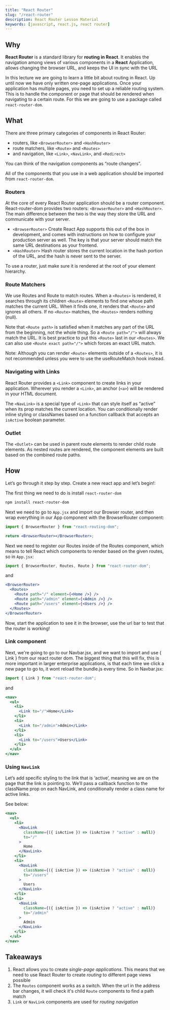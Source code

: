 ```yaml
---
title: "React Router"
slug: "/react-router"
description: React Router Lesson Material
keywords: [javascript, react.js, react router]
---
```


## Why

**React Router** is a standard library for **routing in React**. It enables the navigation among views of various components in a **React** Application, allows changing the browser URL, and keeps the UI in sync with the URL

In this lecture we are going to learn a little bit about routing in React. Up until now we have only written one-page applications. Once your application has multiple pages, you need to set up a reliable routing system. This is to handle the component or page that should be rendered when navigating to a certain route. For this we are going to use a package called `react-router-dom`.

## What

There are three primary categories of components in React Router:

- routers, like `<BrowserRouter>` and `<HashRouter>`
- route matchers, like `<Route>` and `<Routes>`
- and navigation, like `<Link>`, `<NavLink>`, and `<Redirect>`

You can think of the navigation components as “route changers”.

All of the components that you use in a web application should be imported from `react-router-dom`.

### Routers

At the core of every React Router application should be a router component. React-router-dom provides two routers: `<BrowserRouter>` and `<HashRouter>`. The main difference between the two is the way they store the URL and communicate with your server.

- `<BrowserRouter>` Create React App supports this out of the box in development, and comes with instructions on how to configure your production server as well. The key is that your server should match the same URL destinations as your frontend.
- `<HashRouter>` Hash router stores the current location in the hash portion of the URL, and the hash is never sent to the server.

To use a router, just make sure it is rendered at the root of your element hierarchy.

### Route Matchers

We use Routes and Route to match routes. When a `<Routes>` is rendered, it searches through its children `<Route>` elements to find one whose path matches the current URL. When it finds one, it renders that `<Route>` and ignores all others. If no `<Route>` matches, the `<Routes>` renders nothing (null).

Note that `<Route path>` is satisfied when it matches any part of the URL from the beginning, not the whole thing. So a `<Route path="/">` will always match the URL. It is best practice to put this `<Route>` last in our `<Routes>`. We can also use `<Route exact path="/">` which forces an exact URL match.

Note: Although you can render `<Route>` elements outside of a `<Routes>`, it is not recommended unless you were to use the useRouteMatch hook instead.

### Navigating with Links

React Router provides a `<Link>` component to create links in your application. Wherever you render a `<Link>`, an anchor (`<a>`) will be rendered in your HTML document.

The `<NavLink>` is a special type of `<Link>` that can style itself as “active” when its prop matches the current location. You can conditionally render inline styling or classNames based on a function callback that accepts an `isActive` boolean parameter.

### Outlet

The `<Outlet>` can be used in parent route elements to render child route elements. As nested routes are rendered, the component elements are built based on the combined route paths.

## How

Let’s go through it step by step. Create a new react app and let’s begin!:

The first thing we need to do is install `react-router-dom`

```sh
npm install react-router-dom
```

Next we need to go to `App.jsx` and import our Browser router, and then wrap everything in our App component with the BrowserRouter component:

```jsx
import { BrowserRouter } from "react-routing-dom";
```

```jsx
return <BrowserRouter></BrowserRouter>;
```

Next we need to register our Routes inside of the Routes component, which means to tell React which components to render based on the given routes, so in `App.jsx`:

```jsx
import { BrowserRouter, Routes, Route } from "react-router-dom";
```

and

```jsx
<BrowserRouter>
  <Routes>
    <Route path="/" element={<Home />} />
    <Route path="/admin" element={<Admin />} />
    <Route path="/users" element={<Users />} />
  </Routes>
</BrowserRouter>
```

Now, start the application to see it in the browser, use the url bar to test that the router is working!

### Link component

Next, we're going to go to our Navbar.jsx, and we want to import and use { Link } from our react router dom. The biggest thing that this will fix, this is more important in larger enterprise applications, is that each time we click a new page to go to, it wont reload the bundle.js every time. So in Navbar.jsx:

```jsx
import { Link } from "react-router-dom";
```

and

```jsx
<nav>
  <ul>
    <li>
      <Link to="/">Home</Link>
    </li>
    <li>
      <Link to="/admin">Admin</Link>
    </li>
    <li>
      <Link to="/users">Users</Link>
    </li>
  </ul>
</nav>
```

### Using `NavLink`

Let’s add specific styling to the link that is ‘active’, meaning we are on the page that the link is pointing to. We’ll pass a callback function to the className prop on each NavLink, and conditionally render a class name for active links.

See below:

```jsx
<nav>
  <ul>
    <li>
      <NavLink
        className={({ isActive }) => (isActive ? "active" : null)}
        to="/"
      >
        Home
      </NavLink>
    </li>
    <li>
      <NavLink
        className={({ isActive }) => (isActive ? "active" : null)}
        to="/users"
      >
        Users
      </NavLink>
    </li>
    <li>
      <NavLink
        className={({ isActive }) => (isActive ? "active" : null)}
        to="/admin"
      >
        Admin
      </NavLink>
    </li>
  </ul>
</nav>
```

## Takeaways

1. React allows you to create _single-page applications_. This means that we need to use React Router to create _routing_ to different page views possible
2. The `Routes` component works as a switch. When the url in the address bar changes, it will check it's child `Route` components to find a path match
3. `Link` or `NavLink` components are used for _routing navigation_
